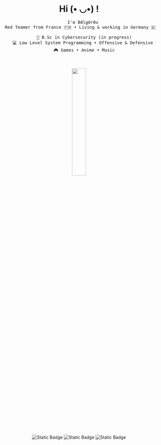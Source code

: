 <h1 align="center">Hi (• ◡•) !</h1>

<div align=center>
  <pre>
    I'm B0lg0r0v <br> Red Teamer from France 🇫🇷 • Living & working in Germany 🇩🇪<br>
    💼 B.Sc in Cybersecurity (in progress)
    💻 Low Level System Programming • Offensive & Defensive Tool Development
    🎮 Games • Anime • Music<br>
  </pre>
  <img src="https://github.com/B0lg0r0v/B0lg0r0v/assets/115954804/2d503635-7682-4248-a5da-2f8c10ce4424" width="30%" align="center">
  <br><br>
  
![Static Badge](https://img.shields.io/badge/Linkedin-blue?style=flat&link=https%3A%2F%2Fde.linkedin.com%2Fin%2Farthur-minasyan-b582b7233)
![Static Badge](https://img.shields.io/badge/Website-6364ff?style=flat&link=https%3A%2F%2Froot.security)
![Static Badge](https://img.shields.io/badge/Twitter-%2392b8c3?style=flat&link=https%3A%2F%2Ftwitter.com%2FB0lg0r0v%2F)

</div>


